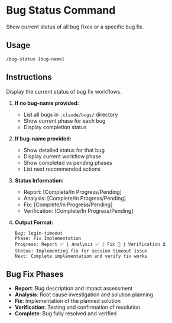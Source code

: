 # Bug Status Command

Show current status of all bug fixes or a specific bug fix.

## Usage
```
/bug-status [bug-name]
```

## Instructions
Display the current status of bug fix workflows.

1. **If no bug-name provided:**
   - List all bugs in `.claude/bugs/` directory
   - Show current phase for each bug
   - Display completion status

2. **If bug-name provided:**
   - Show detailed status for that bug
   - Display current workflow phase
   - Show completed vs pending phases
   - List next recommended actions

3. **Status Information:**
   - Report: [Complete/In Progress/Pending]
   - Analysis: [Complete/In Progress/Pending]
   - Fix: [Complete/In Progress/Pending]
   - Verification: [Complete/In Progress/Pending]

4. **Output Format:**
   ```
   Bug: login-timeout
   Phase: Fix Implementation
   Progress: Report ✅ | Analysis ✅ | Fix 🔄 | Verification ⏳
   Status: Implementing fix for session timeout issue
   Next: Complete implementation and verify fix works
   ```

## Bug Fix Phases
- **Report**: Bug description and impact assessment
- **Analysis**: Root cause investigation and solution planning
- **Fix**: Implementation of the planned solution
- **Verification**: Testing and confirmation of resolution
- **Complete**: Bug fully resolved and verified